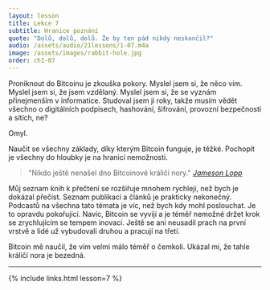 ```yaml
---
layout: lesson
title: Lekce 7
subtitle: Hranice poznání
quote: "Dolů, dolů, dolů. Že by ten pád nikdy neskončil?"
audio: /assets/audio/21lessons/1-07.m4a
image: /assets/images/rabbit-hole.jpg
order: ch1-07
---
```


Proniknout do Bitcoinu je zkouška pokory. Myslel jsem si, že něco vím. 
Myslel jsem si, že jsem vzdělaný. Myslel jsem si, že se vyznám 
přinejmenším v informatice. Studoval jsem ji roky, takže musím vědět 
všechno o digitálních podpisech, hashování, šifrování, provozní 
bezpečnosti a sítích, ne?

Omyl.

Naučit se všechny základy, díky kterým Bitcoin funguje, je těžké. 
Pochopit je všechny do hloubky je na hranici nemožnosti.

> "Nikdo ještě nenašel dno Bitcoinové králičí nory."
> <cite>[Jameson Lopp]</cite>

Můj seznam knih k přečtení se rozšiřuje mnohem rychleji, než bych je 
dokázal přečíst. Seznam publikací a článků je prakticky nekonečný. 
Podcastů na všechna tato témata je víc, než bych kdy mohl poslouchat. 
Je to opravdu pokořující. Navíc, Bitcoin se vyvíjí a je téměř nemožné 
držet krok se zrychlujícím se tempem inovací. Ještě se ani neusadil 
prach na první vrstvě a lidé už vybudovali druhou a pracují na třetí.

Bitcoin mě naučil, že vím velmi málo téměř o čemkoli. Ukázal mi, 
že tahle králičí nora je bezedná.

---

{% include links.html lesson=7 %}

<!-- Twitter -->
[Jameson Lopp]: https://twitter.com/lopp/status/1061415918616698881

<!-- Through the Looking-Glass -->
[resources]: http://bitcoin-resources.com

<!-- Down the Rabbit Hole -->
[lopp-resources]: https://www.lopp.net/bitcoin-information.html
[bitcoin-only]: https://bitcoin-only.com/#learning
[Bitcoin Literature]: https://nakamotoinstitute.org/literature/

<!-- Wikipedia -->
[alice]: https://en.wikipedia.org/wiki/Alice%27s_Adventures_in_Wonderland
[carroll]: https://en.wikipedia.org/wiki/Lewis_Carroll
